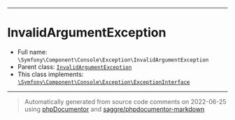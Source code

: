 ***

# InvalidArgumentException

* Full name: `\Symfony\Component\Console\Exception\InvalidArgumentException`
* Parent class: [`InvalidArgumentException`](../../../../InvalidArgumentException.md)
* This class implements:
  [`\Symfony\Component\Console\Exception\ExceptionInterface`](./ExceptionInterface.md)

***
> Automatically generated from source code comments on 2022-06-25 using [phpDocumentor](http://www.phpdoc.org/) and [saggre/phpdocumentor-markdown](https://github.com/Saggre/phpDocumentor-markdown)
